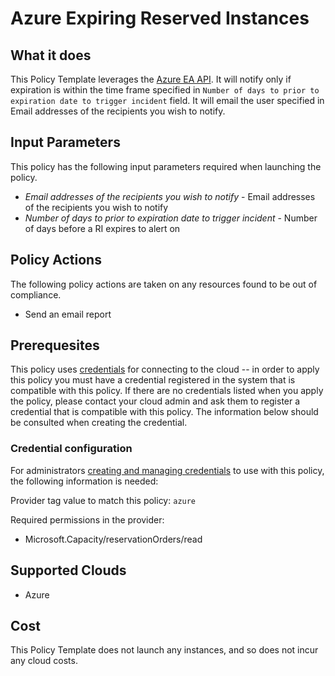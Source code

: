 # Azure Expiring Reserved Instances

## What it does

This Policy Template leverages the [Azure EA API](https://docs.microsoft.com/en-us/rest/api/reserved-vm-instances/reservationorder/list). It will notify only if expiration is within the time frame specified in `Number of days to prior to expiration date to trigger incident` field. It will email the user specified in Email addresses of the recipients you wish to notify.

## Input Parameters

This policy has the following input parameters required when launching the policy.

- *Email addresses of the recipients you wish to notify* - Email addresses of the recipients you wish to notify
- *Number of days to prior to expiration date to trigger incident* - Number of days before a RI expires to alert on

## Policy Actions

The following policy actions are taken on any resources found to be out of compliance.

- Send an email report

## Prerequesites

This policy uses [credentials](https://docs.rightscale.com/policies/users/guides/credential_management.html)
for connecting to the cloud -- in order to apply this policy you must have a credential registered in the system that is compatible with this policy. If there are no
credentials listed when you apply the policy, please contact your cloud admin and ask them to register a credential that is compatible with this policy. The information below should be consulted when creating the credential.

### Credential configuration

For administrators [creating and managing credentials](https://docs.rightscale.com/policies/users/guides/credential_management.html) to use with this policy, the following information is needed:

Provider tag value to match this policy: `azure`

Required permissions in the provider:

- Microsoft.Capacity/reservationOrders/read

## Supported Clouds

- Azure

## Cost

This Policy Template does not launch any instances, and so does not incur any cloud costs.
